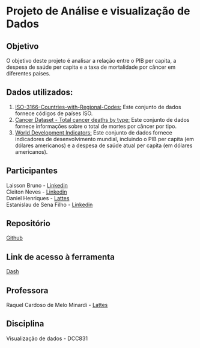 # Projeto de Análise e visualização de Dados

## Objetivo

O objetivo deste projeto é analisar a relação entre o PIB per capita, a despesa de saúde per capita e a taxa de mortalidade por câncer em diferentes países.

## Dados utilizados:

1. [ISO-3166-Countries-with-Regional-Codes:](https://github.com/lukes/ISO-3166-Countries-with-Regional-Codes/blob/master/all/all.csv) Este conjunto de dados fornece códigos de países ISO.
2. [Cancer Dataset - Total cancer deaths by type:](https://www.kaggle.com/datasets/programmerrdai/cancer) Este conjunto de dados fornece informações sobre o total de mortes por câncer por tipo.
3. [World Development Indicators:](https://datacatalog.worldbank.org/search/dataset/0037712/World-Development-Indicators) Este conjunto de dados fornece indicadores de desenvolvimento mundial, incluindo o PIB per capita (em dólares americanos) e a despesa de saúde atual per capita (em dólares americanos).


## Participantes

Laisson Bruno - [Linkedin](https://www.linkedin.com/in/laissonbruno/)  
Cleiton Neves - [Linkedin](https://www.linkedin.com/in/sncleiton/)  
Daniel Henriques - [Lattes](http://lattes.cnpq.br/3182580850135052)  
Estanislau de Sena Filho - [Linkedin](https://www.linkedin.com/in/estanislau-sena-filho/)  

## Repositório

[Github](https://github.com/laissonbruno/tp_visualizacao_dados)

## Link de acesso à ferramenta

[Dash](https://tp-oncologia-visualizacao-dados.streamlit.app/)

## Professora

Raquel Cardoso de Melo Minardi - [Lattes](http://lattes.cnpq.br/9274887847308980)

## Disciplina

Visualização de dados - DCC831
